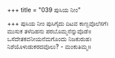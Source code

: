 +++
title = "039 ಪುಸಿಯ ನೀಂ"

+++
ಪುಸಿಯ ನೀಂ ಪುಸಿಗೈದು ದಿಟವ ಕಾಣ್ಬವೊಲೆಸಗೆ।  
ಮುಸುಕ ತಳೆದಿಹನು ಪರಬೊಮ್ಮನೆನ್ನುವೊಡೆ॥  
ಒಸೆದೇತಕವನೀಯನೆಮಗೊಂದು ನಿಜಕುರುಹ।  
ನಿಶೆಯೊಳುಡುಕರದವೊಲು? - ಮಂಕುತಿಮ್ಮ॥  
